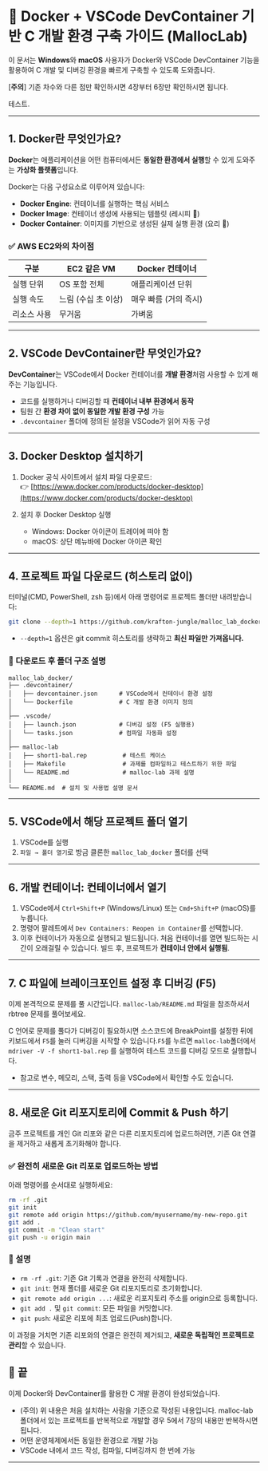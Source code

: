 # 📘 Docker + VSCode DevContainer 기반 C 개발 환경 구축 가이드 (MallocLab)

이 문서는 **Windows**와 **macOS** 사용자가 Docker와 VSCode DevContainer 기능을 활용하여 C 개발 및 디버깅 환경을 빠르게 구축할 수 있도록 도와줍니다.

[**주의**] 기존 차수와 다른 점만 확인하시면 4장부터 6장만 확인하시면 됩니다.

테스트.

---

## 1. Docker란 무엇인가요?

**Docker**는 애플리케이션을 어떤 컴퓨터에서든 **동일한 환경에서 실행**할 수 있게 도와주는 **가상화 플랫폼**입니다.  

Docker는 다음 구성요소로 이루어져 있습니다:

- **Docker Engine**: 컨테이너를 실행하는 핵심 서비스
- **Docker Image**: 컨테이너 생성에 사용되는 템플릿 (레시피 📃)
- **Docker Container**: 이미지를 기반으로 생성된 실제 실행 환경 (요리 🍜)

### ✅ AWS EC2와의 차이점

| 구분 | EC2 같은 VM | Docker 컨테이너 |
|------|-------------|-----------------|
| 실행 단위 | OS 포함 전체 | 애플리케이션 단위 |
| 실행 속도 | 느림 (수십 초 이상) | 매우 빠름 (거의 즉시) |
| 리소스 사용 | 무거움 | 가벼움 |

---

## 2. VSCode DevContainer란 무엇인가요?

**DevContainer**는 VSCode에서 Docker 컨테이너를 **개발 환경**처럼 사용할 수 있게 해주는 기능입니다.

- 코드를 실행하거나 디버깅할 때 **컨테이너 내부 환경에서 동작**
- 팀원 간 **환경 차이 없이 동일한 개발 환경 구성** 가능
- `.devcontainer` 폴더에 정의된 설정을 VSCode가 읽어 자동 구성

---

## 3. Docker Desktop 설치하기

1. Docker 공식 사이트에서 설치 파일 다운로드:  
   👉 [https://www.docker.com/products/docker-desktop](https://www.docker.com/products/docker-desktop)

2. 설치 후 Docker Desktop 실행  
   - Windows: Docker 아이콘이 트레이에 떠야 함  
   - macOS: 상단 메뉴바에 Docker 아이콘 확인

---

## 4. 프로젝트 파일 다운로드 (히스토리 없이)

터미널(CMD, PowerShell, zsh 등)에서 아래 명령어로 프로젝트 폴더만 내려받습니다:

```bash
git clone --depth=1 https://github.com/krafton-jungle/malloc_lab_docker.git
```

- `--depth=1` 옵션은 git commit 히스토리를 생략하고 **최신 파일만 가져옵니다.**

### 📂 다운로드 후 폴더 구조 설명

```
malloc_lab_docker/
├── .devcontainer/
│   ├── devcontainer.json      # VSCode에서 컨테이너 환경 설정
│   └── Dockerfile             # C 개발 환경 이미지 정의
│
├── .vscode/
│   ├── launch.json            # 디버깅 설정 (F5 실행용)
│   └── tasks.json             # 컴파일 자동화 설정
│
├── malloc-lab
│   ├── short1-bal.rep          # 테스트 케이스
│   ├── Makefile                # 과제를 컴파일하고 테스트하기 위한 파일
│   └── README.md               # malloc-lab 과제 설명
│
└── README.md  # 설치 및 사용법 설명 문서
```

---

## 5. VSCode에서 해당 프로젝트 폴더 열기

1. VSCode를 실행
2. `파일 → 폴더 열기`로 방금 클론한 `malloc_lab_docker` 폴더를 선택

---

## 6. 개발 컨테이너: 컨테이너에서 열기

1. VSCode에서 `Ctrl+Shift+P` (Windows/Linux) 또는 `Cmd+Shift+P` (macOS)를 누릅니다.
2. 명령어 팔레트에서 `Dev Containers: Reopen in Container`를 선택합니다.
3. 이후 컨테이너가 자동으로 실행되고 빌드됩니다. 처음 컨테이너를 열면 빌드하는 시간이 오래걸릴 수 있습니다. 빌드 후, 프로젝트가 **컨테이너 안에서 실행됨**.

---

## 7. C 파일에 브레이크포인트 설정 후 디버깅 (F5)

이제 본격적으로 문제를 풀 시간입니다. `malloc-lab/README.md` 파일을 참조하셔서 rbtree 문제를 풀어보세요.

C 언어로 문제를 풀다가 디버깅이 필요하시면 소스코드에 BreakPoint를 설정한 뒤에 키보드에서 `F5`를 눌러 디버깅을 시작할 수 있습니다.`F5`를 누르면 `malloc-lab`폴더에서 `mdriver -V -f short1-bal.rep` 를 실행하여 테스트 코드를 디버깅 모드로 실행합니다.
- 참고로 변수, 메모리, 스택, 출력 등을 VSCode에서 확인할 수도 있습니다.

---

## 8. 새로운 Git 리포지토리에 Commit & Push 하기

금주 프로젝트를 개인 Git 리포와 같은 다른 리포지토리에 업로드하려면, 기존 Git 연결을 제거하고 새롭게 초기화해야 합니다.

### ✅ 완전히 새로운 Git 리포로 업로드하는 방법

아래 명령어를 순서대로 실행하세요:

```bash
rm -rf .git
git init
git remote add origin https://github.com/myusername/my-new-repo.git
git add .
git commit -m "Clean start"
git push -u origin main
```

### 📌 설명

- `rm -rf .git`: 기존 Git 기록과 연결을 완전히 삭제합니다.
- `git init`: 현재 폴더를 새로운 Git 리포지토리로 초기화합니다.
- `git remote add origin ...`: 새로운 리포지토리 주소를 origin으로 등록합니다.
- `git add .` 및 `git commit`: 모든 파일을 커밋합니다.
- `git push`: 새로운 리포에 최초 업로드(Push)합니다.

이 과정을 거치면 기존 리포와의 연결은 완전히 제거되고, **새로운 독립적인 프로젝트로 관리**할 수 있습니다.

## 🎉 끝

이제 Docker와 DevContainer를 활용한 C 개발 환경이 완성되었습니다.

- (주의) 위 내용은 처음 설치하는 사람을 기준으로 작성된 내용입니다. malloc-lab 폴더에서 있는 프로젝트를 반복적으로 개발할 경우 5에서 7장의 내용만 반복하시면 됩니다.
- 어떤 운영체제에서든 동일한 환경으로 개발 가능  
- VSCode 내에서 코드 작성, 컴파일, 디버깅까지 한 번에 가능

---

